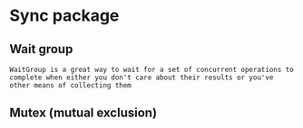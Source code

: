 # Sync package

## Wait group

`WaitGroup is a great way to wait for a set of concurrent operations to complete when either you don't care about their results or you've other means of collecting them`


## Mutex  (mutual exclusion)
